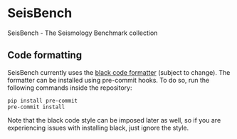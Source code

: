 # SeisBench
SeisBench - The Seismology Benchmark collection

## Code formatting
SeisBench currently uses the [black code formatter](https://github.com/psf/black) (subject to change).
The formatter can be installed using pre-commit hooks.
To do so, run the following commands inside the repository:
```
pip install pre-commit
pre-commit install
```
Note that the black code style can be imposed later as well,
so if you are experiencing issues with installing black, just ignore the style.